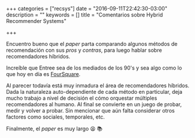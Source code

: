 +++
categories = ["recsys"]
date = "2016-09-11T22:42:30-03:00"
description = ""
keywords = []
title = "Comentarios sobre Hybrid Recommender Systems"

+++

Encuentro bueno que el _paper_ parta comparando algunos métodos de recomendación con sus _pros_ y _contras_, para luego hablar sobre recomendadores híbridos.

Increíble que Entree sea de los mediados de los 90's y sea algo como lo que hoy en día es [FourSquare](https://es.foursquare.com/).

Al parecer todavía está muy inmadura el área de recomendadores híbridos. Dada la naturaleza auto-dependiente de cada método en particular, deja mucho trabajo a nivel de decisión el cómo orquestar múltiples recomendadores al humano. Al final se convierte en un juego de probar, medir y volver a probar. Sin mencionar que aún falta considerar otros factores como sociales, temporales, etc.

Finalmente, el _paper_ es muy largo 😫 📚
